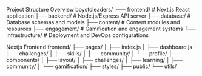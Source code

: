 Project Structure Overview
boystoleaders/
├── frontend/                # Next.js React application
├── backend/                 # Node.js/Express API server
├── database/                # Database schemas and models
├── content/                 # Content modules and resources
├── engagement/              # Gamification and engagement systems
└── infrastructure/          # Deployment and DevOps configurations



Nextjs Frontend
frontend/
├── pages/
│   ├── index.js
│   ├── dashboard.js
│   ├── challenges/
│   ├── skills/
│   ├── community/
│   └── profile/
├── components/
│   ├── layout/
│   ├── challenges/
│   ├── learning/
│   ├── community/
│   └── gamification/
├── styles/
├── public/
└── utils/